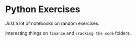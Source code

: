 # Python Exercises

Just a lot of notebooks on random exercises.

Interesting things on `finance` and `cracking the code` folders.